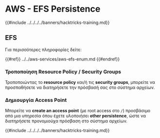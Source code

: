 # AWS - EFS Persistence

{{#include ../../../../banners/hacktricks-training.md}}

## EFS

Για περισσότερες πληροφορίες δείτε:

{{#ref}}
../../aws-services/aws-efs-enum.md
{{#endref}}

### Τροποποίηση Resource Policy / Security Groups

Τροποποιώντας το **resource policy** και/ή τις **security groups**, μπορείτε να προσπαθήσετε να διατηρήσετε την πρόσβασή σας στο σύστημα αρχείων.

### Δημιουργία Access Point

Μπορείτε να **create an access point** (με root access στο `/`) προσβάσιμο από μια υπηρεσία όπου έχετε υλοποιήσει **other persistence**, ώστε να διατηρήσετε προνομιούχα πρόσβαση στο σύστημα αρχείων.

{{#include ../../../../banners/hacktricks-training.md}}
